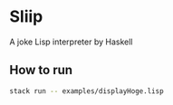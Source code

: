 # Sliip

A joke Lisp interpreter by Haskell

## How to run

```bash
stack run -- examples/displayHoge.lisp
```
